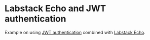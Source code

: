 # Labstack Echo and JWT authentication

Example on using [JWT authentication](https://jwt.io) combined with [Labstack Echo](https://echo.labstack.com).